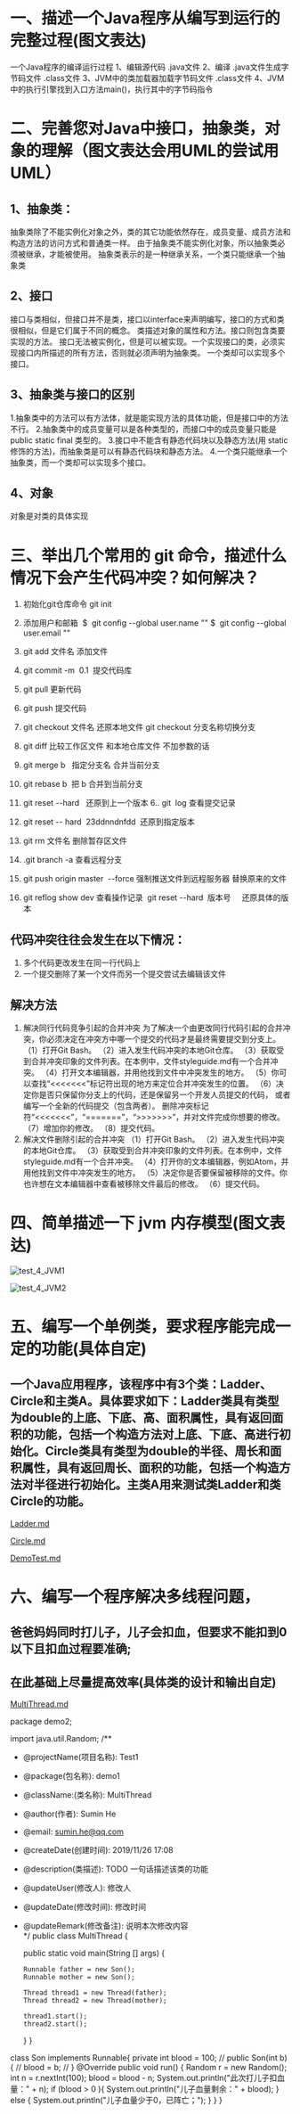 # 一、描述一个Java程序从编写到运行的完整过程(图文表达)

一个Java程序的编译运行过程
1、编辑源代码 .java文件
2、编译 .java文件生成字节码文件 .class文件
3、JVM中的类加载器加载字节码文件 .class文件
4、JVM中的执行引擎找到入口方法main()，执行其中的字节码指令



# 二、完善您对Java中接口，抽象类，对象的理解（图文表达会用UML的尝试用UML）

## 1、抽象类：

抽象类除了不能实例化对象之外，类的其它功能依然存在，成员变量、成员方法和构造方法的访问方式和普通类一样。
由于抽象类不能实例化对象，所以抽象类必须被继承，才能被使用。
抽象类表示的是一种继承关系，一个类只能继承一个抽象类

## 2、接口

接口与类相似，但接口并不是类，接口以interface来声明编写，接口的方式和类很相似，但是它们属于不同的概念。
类描述对象的属性和方法。接口则包含类要实现的方法。
接口无法被实例化，但是可以被实现。一个实现接口的类，必须实现接口内所描述的所有方法，否则就必须声明为抽象类。
一个类却可以实现多个接口。

## 3、抽象类与接口的区别

1.抽象类中的方法可以有方法体，就是能实现方法的具体功能，但是接口中的方法不行。
2.抽象类中的成员变量可以是各种类型的，而接口中的成员变量只能是 public static final 类型的。
3.接口中不能含有静态代码块以及静态方法(用 static 修饰的方法)，而抽象类是可以有静态代码块和静态方法。
4.一个类只能继承一个抽象类，而一个类却可以实现多个接口。

## 4、对象

对象是对类的具体实现



# 三、举出几个常用的 git 命令，描述什么情况下会产生代码冲突？如何解决？

1. 初始化git仓库命令
   git init
2. 添加用户和邮箱 
   $  git config --global user.name ""
   $  git config --global user.email ""
3. git add 文件名 添加文件
4. git commit -m  0.1  提交代码库
5. git pull 更新代码
6. git push 提交代码

7. git checkout 文件名 还原本地文件
   git checkout 分支名称切换分支
8. git diff 比较工作区文件 和本地仓库文件 不加参数的话
9. git merge b   指定分支名 合并当前分支
10. git rebase b  把 b 合并到当前分支
11. git reset --hard   还原到上一个版本
    6.. git  log 查看提交记录
12. git reset -- hard  23ddnndnfdd  还原到指定版本
13. git rm 文件名 删除暂存区文件
14. .git branch -a 查看远程分支
15. git push origin master  --force 强制推送文件到远程服务器 替换原来的文件
16. git reflog show dev 查看操作记录  git reset --hard  版本号     还原具体的版本


## 代码冲突往往会发生在以下情况：

1. 多个代码更改发生在同一行代码上
2. 一个提交删除了某一个文件而另一个提交尝试去编辑该文件

## 解决方法

1. 解决同行代码竞争引起的合并冲突
   为了解决一个由更改同行代码引起的合并冲突，你必须决定在冲突方中哪一个提交的代码才是最终需要提交到分支上。
   （1）打开Git Bash。
   （2）进入发生代码冲突的本地Git仓库。
   （3）获取受到合并冲突印象的文件列表。在本例中，文件styleguide.md有一个合并冲突。
   （4）打开文本编辑器，并用他找到文件中冲突发生的地方。
   （5）你可以查找“<<<<<<<”标记符出现的地方来定位合并冲突发生的位置。
   （6）决定你是否只保留你分支上的代码，还是保留另一个开发人员提交的代码，
   或者编写一个全新的代码提交（包含两者）。
   删除冲突标记符“<<<<<<<”，“=======”，“>>>>>>>”，并对文件完成你想要的修改。
   （7）增加你的修改。
   （8）提交代码。
2. 解决文件删除引起的合并冲突
   （1）打开Git Bash。
   （2）进入发生代码冲突的本地Git仓库。
   （3）获取受到合并冲突印象的文件列表。在本例中，文件styleguide.md有一个合并冲突。
   （4）打开你的文本编辑器，例如Atom，并用他找到文件中冲突发生的地方。
   （5）决定你是否要保留被移除的文件。你也许想在文本编辑器中查看被移除文件最后的修改。
   （6）提交代码。



# 四、简单描述一下 jvm 内存模型(图文表达)



![test_4_JVM1](..\image\test_4_JVM1.jpg)

![test_4_JVM2](..\image\test_4_JVM2.png)



# 五、编写一个单例类，要求程序能完成一定的功能(具体自定)

## 一个Java应用程序，该程序中有3个类：Ladder、Circle和主类A。具体要求如下：Ladder类具有类型为double的上底、下底、高、面积属性，具有返回面积的功能，包括一个构造方法对上底、下底、高进行初始化。Circle类具有类型为double的半径、周长和面积属性，具有返回周长、面积的功能，包括一个构造方法对半径进行初始化。主类A用来测试类Ladder和类Circle的功能。

 [Ladder.md](..\code\test_5_code\Ladder.md) 

 [Circle.md](..\code\test_5_code\Circle.md) 

 [DemoTest.md](..\code\test_5_code\DemoTest.md) 



# 六、编写一个程序解决多线程问题，

## 爸爸妈妈同时打儿子，儿子会扣血，但要求不能扣到0以下且扣血过程要准确;
## 在此基础上尽量提高效率(具体类的设计和输出自定)

[MultiThread.md](..\code\test_6_code\MultiThread.md)

package demo2;

import java.util.Random;
/**

 * @projectName(项目名称): Test1

 * @package(包名称): demo1

 * @className:(类名称): MultiThread  

 * @author(作者): Sumin He

 * @email: sumin.he@qq.com

 * @createDate(创建时间): 2019/11/26 17:08   

 * @description(类描述): TODO 一句话描述该类的功能

 * @updateUser(修改人): 修改人

 * @updateDate(修改时间): 修改时间

 * @updateRemark(修改备注): 说明本次修改内容   
   */
   public class MultiThread {

   public static void main(String [] args) {

       Runnable father = new Son();
       Runnable mother = new Son();
       
       Thread thread1 = new Thread(father);
       Thread thread2 = new Thread(mother);
       
       thread1.start();
       thread2.start();

   }
   }

class Son implements Runnable{
    private int blood = 100;
//    public Son(int b) {
//        blood = b;
//    }
    @Override
    public void run() {
        Random r = new Random();
        int n = r.nextInt(100);
        blood = blood - n;
        System.out.println("此次打儿子扣血量：" + n);
        if (blood > 0 ){
            System.out.println("儿子血量剩余：" + blood);
        }
        else {
            System.out.println("儿子血量少于0，已阵亡；");
        }
    }
}



